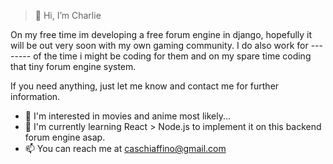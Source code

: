 > 👋 Hi, I’m Charlie
> 
On my free time im developing a free forum engine in django, hopefully it will be out very soon with my own gaming community.
I do also work for -------- of the time i might be coding for them and on my spare time coding that tiny forum engine system.

If you need anything, just let me know and contact me for further information.

- 👀 I'm interested in movies and anime most likely...
- 🌱 I'm currently learning React > Node.js to implement it on this backend forum engine asap.
- 📫 You can reach me at caschiaffino@gmail.com
